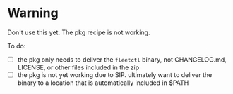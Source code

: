# Warning
Don't use this yet. The pkg recipe is not working.

To do:
- [ ] the pkg only needs to deliver the `fleetctl` binary, not CHANGELOG.md, LICENSE, or other files included in the zip
- [ ] the pkg is not yet working due to SIP. ultimately want to deliver the binary to a location that is automatically included in $PATH